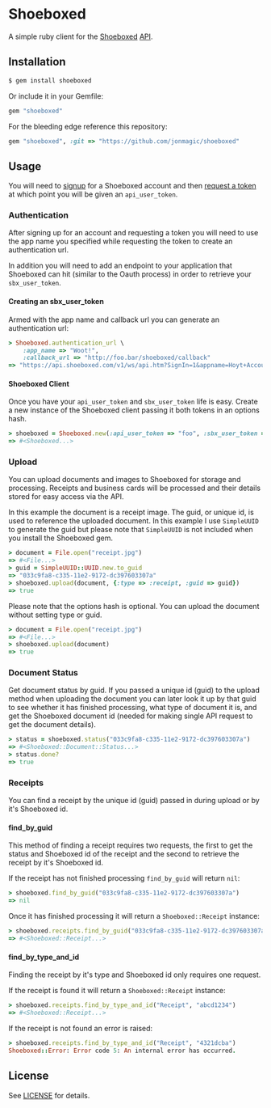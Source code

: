 # Shoeboxed

A simple ruby client for the [Shoeboxed](http://shoeboxed.com) [API](http://developer.shoeboxed.com).

## Installation

```bash
$ gem install shoeboxed
```

Or include it in your Gemfile:

```ruby
gem "shoeboxed"
```

For the bleeding edge reference this repository:

```ruby
gem "shoeboxed", :git => "https://github.com/jonmagic/shoeboxed"
```

## Usage

You will need to [signup](https://app.shoeboxed.com/landing/registration3.htm) for a Shoeboxed account and then [request a token](https://app.shoeboxed.com/member/account-api-keys.htm) at which point you will be given an ```api_user_token```.

### Authentication

After signing up for an account and requesting a token you will need to use the app name you specified while requesting the token to create an authentication url.

In addition you will need to add an endpoint to your application that Shoeboxed can hit (similar to the Oauth process) in order to retrieve your ```sbx_user_token```.

#### Creating an sbx_user_token

Armed with the app name and callback url you can generate an authentication url:

```ruby
> Shoeboxed.authentication_url \
    :app_name => "Woot!",
    :callback_url => "http://foo.bar/shoeboxed/callback"
=> "https://api.shoeboxed.com/v1/ws/api.htm?SignIn=1&appname=Hoyt+Accounting&appurl=http%3A%2F%2Ffoo.bar%2Fshoeboxed%2Fcallback&appparams="
```

#### Shoeboxed Client

Once you have your ```api_user_token``` and ```sbx_user_token``` life is easy. Create a new instance of the Shoeboxed client passing it both tokens in an options hash.

```ruby
> shoeboxed = Shoeboxed.new(:api_user_token => "foo", :sbx_user_token => "bar")
=> #<Shoeboxed...>
```

### Upload

You can upload documents and images to Shoeboxed for storage and processing. Receipts and business cards will be processed and their details stored for easy access via the API.

In this example the document is a receipt image. The guid, or unique id, is used to reference the uploaded document. In this example I use ```SimpleUUID``` to generate the guid but please note that ```SimpleUUID``` is not included when you install the Shoeboxed gem.

```ruby
> document = File.open("receipt.jpg")
=> #<File...>
> guid = SimpleUUID::UUID.new.to_guid
=> "033c9fa8-c335-11e2-9172-dc397603307a"
> shoeboxed.upload(document, {:type => :receipt, :guid => guid})
=> true
```

Please note that the options hash is optional. You can upload the document without setting type or guid.

```ruby
> document = File.open("receipt.jpg")
=> #<File...>
> shoeboxed.upload(document)
=> true
```
### Document Status

Get document status by guid. If you passed a unique id (guid) to the upload method when uploading the document you can later look it up by that guid to see whether it has finished processing, what type of document it is, and get the Shoeboxed document id (needed for making single API request to get the document details).

```ruby
> status = shoeboxed.status("033c9fa8-c335-11e2-9172-dc397603307a")
=> #<Shoeboxed::Document::Status...>
> status.done?
=> true
```

### Receipts

You can find a receipt by the unique id (guid) passed in during upload or by it's Shoeboxed id.

#### find_by_guid

This method of finding a receipt requires two requests, the first to get the status and Shoeboxed id of the receipt and the second to retrieve the receipt by it's Shoeboxed id.

If the receipt has not finished processing ```find_by_guid``` will return ```nil```:

```ruby
> shoeboxed.find_by_guid("033c9fa8-c335-11e2-9172-dc397603307a")
=> nil
```

Once it has finished processing it will return a ```Shoeboxed::Receipt``` instance:

```ruby
> shoeboxed.receipts.find_by_guid("033c9fa8-c335-11e2-9172-dc397603307a")
=> #<Shoeboxed::Receipt...>
```

#### find_by_type_and_id

Finding the receipt by it's type and Shoeboxed id only requires one request.

If the receipt is found it will return a ```Shoeboxed::Receipt``` instance:

```ruby
> shoeboxed.receipts.find_by_type_and_id("Receipt", "abcd1234")
=> #<Shoeboxed::Receipt...>
```

If the receipt is not found an error is raised:

```ruby
> shoeboxed.receipts.find_by_type_and_id("Receipt", "4321dcba")
Shoeboxed::Error: Error code 5: An internal error has occurred.
```

## License

See [LICENSE](LICENSE) for details.
